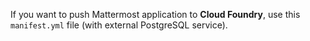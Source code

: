 If you want to push Mattermost application to **Cloud Foundry**, use this `manifest.yml` file (with external PostgreSQL service).
